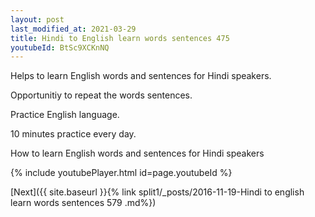 ```yaml
---
layout: post
last_modified_at: 2021-03-29
title: Hindi to English learn words sentences 475 
youtubeId: BtSc9XCKnNQ
---
```

 
 
Helps to learn English words and sentences for Hindi speakers.

Opportunitiy to repeat the words sentences. 

Practice English language. 
 
10 minutes practice every day. 
 
How to learn English words and sentences for Hindi speakers 
 
{% include youtubePlayer.html id=page.youtubeId %}
 
 
[Next]({{ site.baseurl }}{% link  split1/_posts/2016-11-19-Hindi to english learn words sentences 579 .md%})
 
